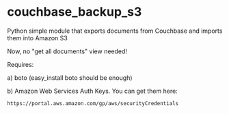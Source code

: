 couchbase_backup_s3
===================

Python simple module that exports documents from Couchbase and imports them into Amazon S3 

Now, no "get all documents" view needed!

Requires:

a) boto (easy_install boto should be enough)

b) Amazon Web Services Auth Keys. You can get them here:

	https://portal.aws.amazon.com/gp/aws/securityCredentials

